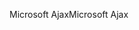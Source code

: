 <span data-ttu-id="e253e-101">Microsoft Ajax</span><span class="sxs-lookup"><span data-stu-id="e253e-101">Microsoft Ajax</span></span>